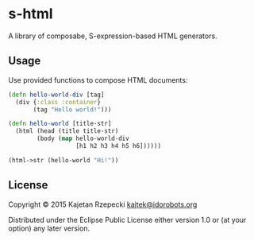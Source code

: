 # s-html

A library of composabe, S-expression-based HTML generators.

## Usage

Use provided functions to compose HTML documents:


``` clojure
(defn hello-world-div [tag]
  (div {:class :container}
       (tag "Hello world!")))

(defn hello-world [title-str]
  (html (head (title title-str)
        (body (map hello-world-div
                   [h1 h2 h3 h4 h5 h6])))))

(html->str (hello-world "Hi!"))
```

## License

Copyright © 2015 Kajetan Rzepecki <kajtek@idorobots.org>

Distributed under the Eclipse Public License either version 1.0 or (at
your option) any later version.
